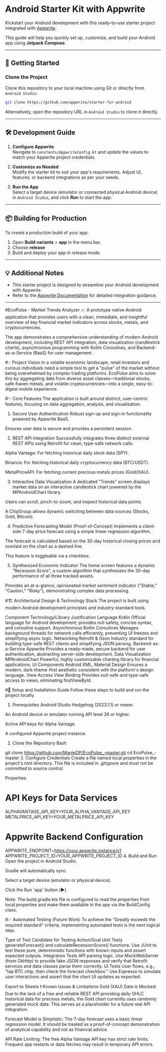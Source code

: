 # Android Starter Kit with Appwrite

Kickstart your Android development with this ready-to-use starter project integrated
with [Appwrite](https://appwrite.io).

This guide will help you quickly set up, customize, and build your Android app using **Jetpack
Compose**.

---

## 🚀 Getting Started

### Clone the Project

Clone this repository to your local machine using Git or directly from `Android Studio`:

```bash
git clone https://github.com/appwrite/starter-for-android
```

Alternatively, open the repository URL in `Android Studio` to clone it directly.

---

## 🛠️ Development Guide

1. **Configure Appwrite**  
   Navigate to `constants/AppwriteConfig.kt` and update the values to match your Appwrite project
   credentials.

2. **Customize as Needed**  
   Modify the starter kit to suit your app's requirements. Adjust UI, features, or backend
   integrations as per your needs.

3. **Run the App**  
   Select a target device (emulator or connected physical Android device) in `Android Studio`, and
   click **Run** to start the app.

---

## 📦 Building for Production

To create a production build of your app:

1. Open **Build variants** > **app** in the menu bar.
2. Choose **release**
3. Build and deploy your app in release mode.

---

## 💡 Additional Notes

- This starter project is designed to streamline your Android development with Appwrite.
- Refer to the [Appwrite Documentation](https://appwrite.io/docs) for detailed integration guidance.

---

#EcoPulse - Market Trends Analyzer 📈
A prototype native Android application that provides users with a clean, immediate, and insightful overview of key financial market indicators across stocks, metals, and cryptocurrencies.

The app demonstrates a comprehensive understanding of modern Android development, including REST API integration, data visualization (candlestick charts), asynchronous programming with Kotlin Coroutines, and Backend-as-a-Service (BaaS) for user management.

#💡 Project Vision
In a volatile economic landscape, retail investors and curious individuals need a simple tool to get a "pulse" of the market without being overwhelmed by complex trading platforms. EcoPulse aims to solve this by aggregating data from diverse asset classes—traditional stocks, safe-haven metals, and volatile cryptocurrencies—into a single, easy-to-digest mobile experience.

#✨ Core Features
The application is built around distinct, user-centric features, focusing on data aggregation, analysis, and visualization.

1. Secure User Authentication
Robust sign-up and sign-in functionality powered by Appwrite BaaS.

Ensures user data is secure and provides a persistent session.

2. REST API Integration
Successfully integrates three distinct external REST APIs using Retrofit for clean, type-safe network calls:

Alpha Vantage: For fetching historical daily stock data (SPY).

Binance: For fetching historical daily cryptocurrency data (BTC/USDT).

MetalPriceAPI: For fetching current precious metals prices (Gold/XAU).

3. Interactive Data Visualization
A dedicated "Trends" screen displays market data on an interactive candlestick chart powered by the MPAndroidChart library.

Users can scroll, pinch-to-zoom, and inspect historical data points.

A ChipGroup allows dynamic switching between data sources (Stocks, Gold, Bitcoin).

4. Predictive Forecasting Model (Proof-of-Concept)
Implements a client-side 7-day price forecast using a simple linear regression algorithm.

The forecast is calculated based on the 30-day historical closing prices and overlaid on the chart as a dashed line.

This feature is toggleable via a checkbox.

5. Synthesized Economic Indicator
The home screen features a dynamic "Recession Score", a custom algorithm that synthesizes the 30-day performance of all three tracked assets.

Provides an at-a-glance, opinionated market sentiment indicator ("Stable," "Caution," "Risky"), demonstrating complex data processing.

#🏗️ Architectural Design & Technology Stack
The project is built using modern Android development principles and industry-standard tools.

Component	Technology/Library	Justification
Language	Kotlin	Official language for Android development; provides null safety, concise syntax, and coroutine support.
Asynchronous	Kotlin Coroutines	Manages background threads for network calls efficiently, preventing UI freezes and simplifying async logic.
Networking	Retrofit & Gson	Industry standard for building type-safe REST clients and simplifying JSON parsing.
Backend-as-a-Service	Appwrite	Provides a ready-made, secure backend for user authentication, abstracting server-side development.
Data Visualization	MPAndroidChart	Powerful, highly customizable charting library for financial applications.
UI Components	Android XML, Material Design	Ensures a modern, dark-theme-first aesthetic consistent with the platform's design language.
View Access	View Binding	Provides null-safe and type-safe access to views, eliminating findViewById.

#🚀 Setup and Installation Guide
Follow these steps to build and run the project locally.

1. Prerequisites
Android Studio Hedgehog (2023.1.1) or newer.

An Android device or emulator running API level 26 or higher.

Active API keys for Alpha Vantage.

A configured Appwrite project instance.

2. Clone the Repository
Bash

git clone https://github.com/ManieDP/EcoPulse_-master.git
cd EcoPulse_-master
3. Configure Credentials
Create a file named local.properties in the project's root directory. This file is included in .gitignore and must not be committed to source control.

Properties

# API Keys for Data Services
ALPHAVANTAGE_API_KEY=YOUR_ALPHA_VANTAGE_API_KEY
METALPRICE_API_KEY=YOUR_METALPRICE_API_KEY

# Appwrite Backend Configuration
APPWRITE_ENDPOINT=https://your.appwrite.instance/v1
APPWRITE_PROJECT_ID=YOUR_APPWRITE_PROJECT_ID
4. Build and Run
Open the project in Android Studio.

Gradle will automatically sync.

Select a target device (emulator or physical device).

Click the Run 'app' button (▶️).

Note: The build.gradle.kts file is configured to read the properties from local.properties and make them available in the app via the BuildConfig class.

#✅ Automated Testing (Future Work)
To achieve the "Greatly exceeds the required standard" criteria, implementing automated tests is the next logical step.

Type of Test	Candidate for Testing	Action/Goal
Unit Tests	generateForecast() and calculateRecessionScore() functions.	Use JUnit to test these pure, deterministic functions with known inputs and assert expected outputs.
Integration Tests	API parsing logic.	Use MockWebServer (from OkHttp) to provide fake JSON responses and verify that Retrofit services and data classes parse them correctly.
UI Tests	User flows, e.g., "tap BTC chip, then check the forecast checkbox."	Use Espresso to simulate user interactions and assert that the chart UI updates as expected.

Export to Sheets
❗ Known Issues & Limitations
Gold (XAU) Data is Mocked: Due to the lack of a free and reliable REST API providing daily OHLC historical data for precious metals, the Gold chart currently uses randomly generated mock data. This serves as a placeholder for a future real API integration.

Forecast Model is Simplistic: The 7-day forecast uses a basic linear regression model. It should be treated as a proof-of-concept demonstration of analytical capability and not as financial advice.

API Rate Limiting: The free Alpha Vantage API key has strict rate limits. Frequent app restarts or data fetches may result in temporary API errors.
